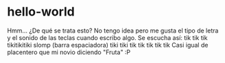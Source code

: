 # hello-world
Hmm... ¿De qué se trata esto? No tengo idea pero me gusta el tipo de letra y el sonido de las teclas cuando escribo algo.
Se escucha así:
tik tik tik tikitikitiki slomp (barra espaciadora) tiki tiki tik tik tik tik tik
Casi igual de placentero que mi novio diciendo "Fruta" :P
